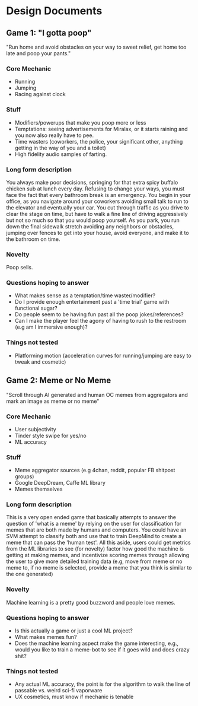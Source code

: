 # Design Documents

## Game 1: "I gotta poop"

"Run home and avoid obstacles on your way to sweet relief, get home too late and poop your pants."

### Core Mechanic
- Running
- Jumping
- Racing against clock

### Stuff
- Modifiers/powerups that make you poop more or less
- Temptations: seeing advertisements for Miralax, or it starts raining and you now also really have to pee.
- Time wasters (coworkers, the police, your significant other, anything getting in the way of you and a toilet)
- High fidelity audio samples of farting. 

### Long form description
You always make poor decisions, springing for that extra spicy buffalo chicken sub at lunch every day. Refusing to change your ways, you must face the fact that every bathroom break is an emergency. You begin in your office, as you navigate around your coworkers avoiding small talk to run to the elevator and eventually your car. You cut through traffic as you drive to clear the stage on time, but have to walk a fine line of driving aggressively but not so much so that you would poop yourself. As you park, you run down the final sidewalk stretch avoiding any neighbors or obstacles, jumping over fences to get into your house, avoid everyone, and make it to the bathroom on time.

### Novelty
Poop sells.

### Questions hoping to answer

- What makes sense as a temptation/time waster/modifier?
- Do I provide enough entertainment past a 'time trial' game with functional sugar?
- Do people seem to be having fun past all the poop jokes/references?
- Can I make the player feel the agony of having to rush to the restroom (e.g am I immersive enough)?

### Things not tested
- Platforming motion (acceleration curves for running/jumping are easy to tweak and cosmetic)

## Game 2: Meme or No Meme

"Scroll through AI generated and human OC memes from aggregators and mark an image as meme or no meme"

### Core Mechanic
- User subjectivity
- Tinder style swipe for yes/no
- ML accuracy

### Stuff
- Meme aggregator sources (e.g 4chan, reddit, popular FB shitpost groups)
- Google DeepDream, Caffe ML library
- Memes themselves

### Long form description
This is a very open ended game that basically attempts to answer the question of 'what is a meme' by relying on the user for classification for memes that are both made by humans and computers. You could have an SVM attempt to classify both and use that to train DeepMind to create a meme that can pass the 'human test'. All this aside, users could get metrics from the ML libraries to see (for novelty) factor how good the machine is getting at making memes, and incentivize scoring memes through allowing the user to give more detailed training data (e.g, move from meme or no meme to, if no meme is selected, provide a meme that you think is similar to the one generated)

### Novelty
Machine learning is a pretty good buzzword and people love memes.

### Questions hoping to answer
- Is this actually a game or just a cool ML project?
- What makes memes fun?
- Does the machine learning aspect make the game interesting, e.g., would you like to train a meme-bot to see if it goes wild and does crazy shit?

### Things not tested
- Any actual ML accuracy, the point is for the algorithm to walk the line of passable vs. weird sci-fi vaporware
- UX cosmetics, must know if mechanic is tenable


